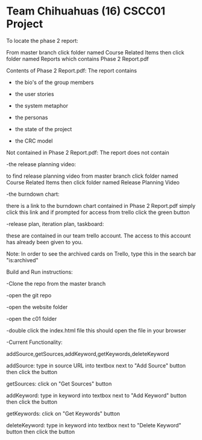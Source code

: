 Team Chihuahuas (16) CSCC01 Project
===================================

To locate the phase 2 report:

From master branch click folder named Course Related Items then click folder named Reports which contains Phase 2 Report.pdf

Contents of Phase 2 Report.pdf: The report contains 

- the bio's of the group members

- the user stories
 
- the system metaphor

- the personas

- the state of the project

- the CRC model

Not contained in Phase 2 Report.pdf: The report does not contain

-the release planning video:

  to find release planning video from master branch click folder named Course Related Items then 
  click folder named Release Planning Video

-the burndown chart:
  
  there is a link to the burndown chart contained in Phase 2 Report.pdf simply click this link and if prompted for access from
  trello click the green button

-release plan, iteration plan, taskboard:
  
  these are contained in our team trello account. The access to this account has already been given to you.
  
  Note: In order to see the archived cards on Trello, type this in the search bar "is:archived"

Build and Run instructions:

-Clone the repo from the master branch

-open the git repo

-open the website folder

-open the c01 folder

-double click the index.html file this should open the file in your browser

-Current Functionality:

  addSource,getSources,addKeyword,getKeywords,deleteKeyword
  

  addSource: type in source URL into textbox next to "Add Source" button then click the button

  getSources: click on "Get Sources" button

  addKeyword: type in keyword into textbox next to "Add Keyword" button then click the button

  getKeywords: click on "Get Keywords" button

  deleteKeyword: type in keyword into textbox next to "Delete Keyword" button then click the button
